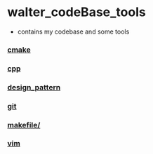 # walter_codeBase_tools
* contains my codebase and some tools



###  [cmake](https://github.com/walterzhaoJR/walter_codeBase_tools/tree/master/cmake) 

### [cpp](https://github.com/walterzhaoJR/walter_codeBase_tools/tree/master/cpp) 

###  [design_pattern](https://github.com/walterzhaoJR/walter_codeBase_tools/tree/master/design_pattern) 

###  [git](https://github.com/walterzhaoJR/walter_codeBase_tools/tree/master/git) 

###  [makefile/](https://github.com/walterzhaoJR/walter_codeBase_tools/tree/master/makefile/mulit_level_makefile) 

###  [vim](https://github.com/walterzhaoJR/walter_codeBase_tools/tree/master/vim) 